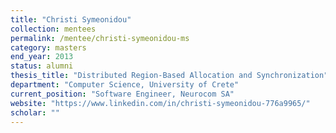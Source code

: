 ```yaml
---
title: "Christi Symeonidou"
collection: mentees
permalink: /mentee/christi-symeonidou-ms
category: masters
end_year: 2013
status: alumni
thesis_title: "Distributed Region-Based Allocation and Synchronization"
department: "Computer Science, University of Crete"
current_position: "Software Engineer, Neurocom SA"
website: "https://www.linkedin.com/in/christi-symeonidou-776a9965/"
scholar: ""
---
```

